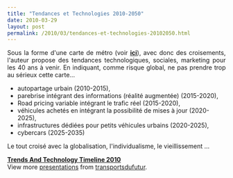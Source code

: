 ```yaml
---
title: "Tendances et Technologies 2010-2050"
date: 2010-03-29
layout: post
permalink: /2010/03/tendances-et-technologies-20102050.html
---
```


<p style="text-align: justify">Sous la forme d'une carte de métro (voir <strong><span style="text-decoration: underline"><a href="http://nowandnext.com/" target="_blank">ici</a></span></strong>), avec donc des croisements, l'auteur propose des tendances technologiques, sociales, marketing pour les 40 ans à venir. En indiquant, comme risque global, ne pas prendre trop au sérieux cette carte...<span><span></span></span></p> <ul> <li>autopartage urbain (2010-2015), </li> <li>parebrise intégrant des informations (réalité augmentée) (2015-2020), </li> <li>Road pricing variable intégrant le trafic réel (2015-2020), </li> <li>véhicules achetés en intégrant la possibilité de mises à jour (2020-2025), </li> <li>infrastructures dédiées pour petits véhicules urbains (2020-2025), </li> <li>cybercars (2025-2035)</li> </ul> <p> </p>  <!--more-->  <p>Le tout croisé avec la globalisation, l'individualisme, le vieillissement ... </p> <div id="__ss_3584385"><strong><a href="http://www.slideshare.net/transportsdufutur/trends-and-technology-timeline-2010-3584385" title="Trends And Technology Timeline 2010">Trends And Technology Timeline 2010</a></strong>   <div>View more <a href="http://www.slideshare.net/">presentations</a> from <a href="http://www.slideshare.net/transportsdufutur">transportsdufutur</a>.</div></div>